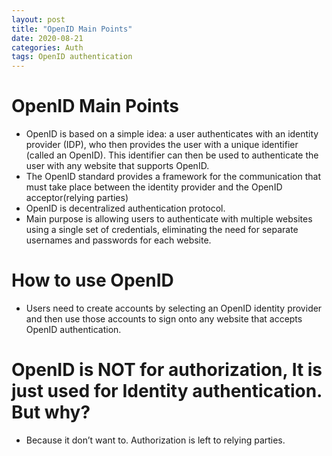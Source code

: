 ```yaml
---
layout: post
title: "OpenID Main Points"
date: 2020-08-21
categories: Auth
tags: OpenID authentication
---
```


# OpenID Main Points

- OpenID is based on a simple idea: a user authenticates with an identity provider (IDP), who then provides the user with a unique identifier (called an OpenID). This identifier can then be used to authenticate the user with any website that supports OpenID.
- The OpenID standard provides a framework for the communication that must take place between the identity provider and the OpenID acceptor(relying parties)
- OpenID is decentralized authentication protocol.
- Main purpose is allowing users to authenticate with multiple websites using a single set of credentials, eliminating the need for separate usernames and passwords for each website.

# How to use OpenID

- Users need to create accounts by selecting an OpenID identity provider and then use those accounts to sign onto any website that accepts OpenID authentication.

# OpenID is NOT for authorization, It is just used for Identity authentication. But why?

- Because it don’t want to. Authorization is left to relying parties.
